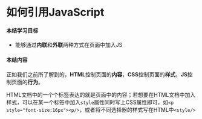 # 如何引用JavaScript

#### 本结学习目标

* 能够通过**内联**和**外联**两种方式在页面中加入JS

#### 本结内容

正如我们之前所了解到的，**HTML**控制页面的**内容**，**CSS**控制页面的**样式**，**JS**控制页面的**行为**。

HTML文档中的一个个标签表达的就是页面中的内容；若想要在HTML文档中加入样式，可以在某一个标签中加入`style`属性同时写上CSS属性即可，如`<p style="font-size:16px"><p/>`，或者将不同选择器的样式写在HTML中`<style/>`

